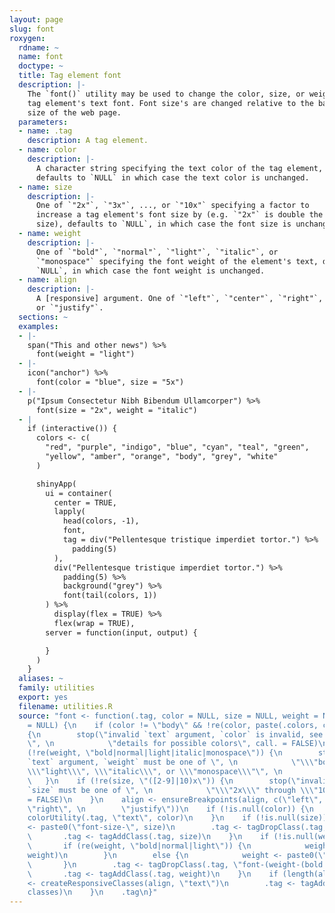 ```yaml
---
layout: page
slug: font
roxygen:
  rdname: ~
  name: font
  doctype: ~
  title: Tag element font
  description: |-
    The `font()` utility may be used to change the color, size, or weight of a
    tag element's text font. Font size's are changed relative to the base font
    size of the web page.
  parameters:
  - name: .tag
    description: A tag element.
  - name: color
    description: |-
      A character string specifying the text color of the tag element,
      defaults to `NULL` in which case the text color is unchanged.
  - name: size
    description: |-
      One of `"2x"`, `"3x"`, ..., or `"10x"` specifying a factor to
      increase a tag element's font size by (e.g. `"2x"` is double the base font
      size), defaults to `NULL`, in which case the font size is unchanged.
  - name: weight
    description: |-
      One of `"bold"`, `"normal"`, `"light"`, `"italic"`, or
      `"monospace"` specifying the font weight of the element's text, defaults to
      `NULL`, in which case the font weight is unchanged.
  - name: align
    description: |-
      A [responsive] argument. One of `"left"`, `"center"`, `"right"`,
      or `"justify"`.
  sections: ~
  examples:
  - |-
    span("This and other news") %>%
      font(weight = "light")
  - |-
    icon("anchor") %>%
      font(color = "blue", size = "5x")
  - |-
    p("Ipsum Consectetur Nibh Bibendum Ullamcorper") %>%
      font(size = "2x", weight = "italic")
  - |
    if (interactive()) {
      colors <- c(
        "red", "purple", "indigo", "blue", "cyan", "teal", "green",
        "yellow", "amber", "orange", "body", "grey", "white"
      )

      shinyApp(
        ui = container(
          center = TRUE,
          lapply(
            head(colors, -1),
            font,
            tag = div("Pellentesque tristique imperdiet tortor.") %>%
              padding(5)
          ),
          div("Pellentesque tristique imperdiet tortor.") %>%
            padding(5) %>%
            background("grey") %>%
            font(tail(colors, 1))
        ) %>%
          display(flex = TRUE) %>%
          flex(wrap = TRUE),
        server = function(input, output) {

        }
      )
    }
  aliases: ~
  family: utilities
  export: yes
  filename: utilities.R
  source: "font <- function(.tag, color = NULL, size = NULL, weight = NULL, \n    align
    = NULL) {\n    if (color != \"body\" && !re(color, paste(.colors, collapse = \"|\")))
    {\n        stop(\"invalid `text` argument, `color` is invalid, see ?background
    \", \n            \"details for possible colors\", call. = FALSE)\n    }\n    if
    (!re(weight, \"bold|normal|light|italic|monospace\")) {\n        stop(\"invalid
    `text` argument, `weight` must be one of \", \n            \"\\\"bold\\\", \\\"normal\\\",
    \\\"light\\\", \\\"italic\\\", or \\\"monospace\\\"\", \n            call. = FALSE)\n
    \   }\n    if (!re(size, \"([2-9]|10)x\")) {\n        stop(\"invalid `size` argument,
    `size` must be one of \", \n            \"\\\"2x\\\" through \\\"10px\\\"\", call.
    = FALSE)\n    }\n    align <- ensureBreakpoints(align, c(\"left\", \"center\",
    \"right\", \n        \"justify\"))\n    if (!is.null(color)) {\n        .tag <-
    colorUtility(.tag, \"text\", color)\n    }\n    if (!is.null(size)) {\n        size
    <- paste0(\"font-size-\", size)\n        .tag <- tagDropClass(.tag, \"font-size-([2-9]|10)x\")\n
    \       .tag <- tagAddClass(.tag, size)\n    }\n    if (!is.null(weight)) {\n
    \       if (re(weight, \"bold|normal|light\")) {\n            weight <- paste0(\"font-weight-\",
    weight)\n        }\n        else {\n            weight <- paste0(\"font-\", weight)\n
    \       }\n        .tag <- tagDropClass(.tag, \"font-(weight-(bold|normal|light)|italic|monospace)\")\n
    \       .tag <- tagAddClass(.tag, weight)\n    }\n    if (length(align)) {\n        classes
    <- createResponsiveClasses(align, \"text\")\n        .tag <- tagAddClass(.tag,
    classes)\n    }\n    .tag\n}"
---
```

